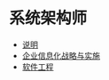 # 系统架构师

- [说明](ruankao/xtjgs/说明.md)
- [企业信息化战略与实施](ruankao/xtjgs/企业信息化战略与实施.md)
- [软件工程](ruankao/xtjgs/软件工程.md)